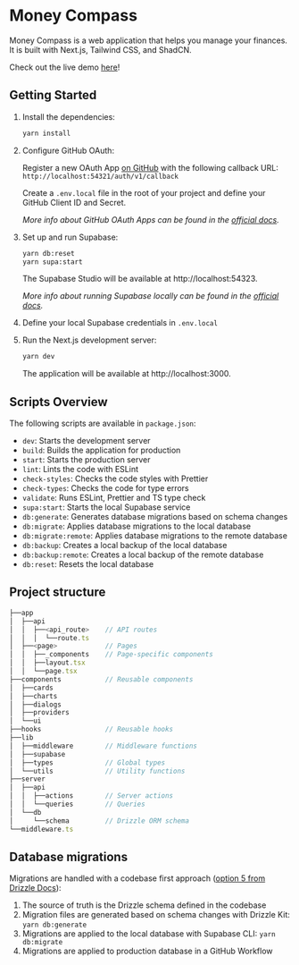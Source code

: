 # Money Compass

Money Compass is a web application that helps you manage your finances. It is built with Next.js, Tailwind CSS, and ShadCN.

Check out the live demo [here](https://money-compass-seven.vercel.app/)!

## Getting Started

1. Install the dependencies:

   ```bash
   yarn install
   ```

2. Configure GitHub OAuth:

   Register a new OAuth App [on GitHub](https://github.com/settings/developers) with the following callback URL: `http://localhost:54321/auth/v1/callback`

   Create a `.env.local` file in the root of your project and define your GitHub Client ID and Secret.

   _More info about GitHub OAuth Apps can be found in the [official docs](https://docs.github.com/en/apps/creating-github-apps/registering-a-github-app/registering-a-github-app)._

3. Set up and run Supabase:

   ```bash
   yarn db:reset
   yarn supa:start
   ```

   The Supabase Studio will be available at http://localhost:54323.

   _More info about running Supabase locally can be found in the [official docs](https://supabase.com/docs/guides/local-development/cli/getting-started#running-supabase-locally)._

4. Define your local Supabase credentials in `.env.local`

5. Run the Next.js development server:

   ```bash
   yarn dev
   ```

   The application will be available at http://localhost:3000.

## Scripts Overview

The following scripts are available in `package.json`:

- `dev`: Starts the development server
- `build`: Builds the application for production
- `start`: Starts the production server
- `lint`: Lints the code with ESLint
- `check-styles`: Checks the code styles with Prettier
- `check-types`: Checks the code for type errors
- `validate`: Runs ESLint, Prettier and TS type check
- `supa:start`: Starts the local Supabase service
- `db:generate`: Generates database migrations based on schema changes
- `db:migrate`: Applies database migrations to the local database
- `db:migrate:remote`: Applies database migrations to the remote database
- `db:backup`: Creates a local backup of the local database
- `db:backup:remote`: Creates a local backup of the remote database
- `db:reset`: Resets the local database

## Project structure

```js
├──app
│  ├──api
│  │  ├──<api_route>    // API routes
│  │  │  └──route.ts
│  ├──<page>            // Pages
│  │  ├──_components    // Page-specific components
│  │  ├──layout.tsx
│  │  └──page.tsx
├──components           // Reusable components
│  ├──cards
│  ├──charts
│  ├──dialogs
│  ├──providers
│  └──ui
├──hooks                // Reusable hooks
├──lib
│  ├──middleware        // Middleware functions
│  ├──supabase
│  ├──types             // Global types
│  └──utils             // Utility functions
├──server
│  ├──api
│  │  ├──actions        // Server actions
│  │  └──queries        // Queries
│  └──db
│     └──schema         // Drizzle ORM schema
└──middleware.ts
```

## Database migrations

Migrations are handled with a codebase first approach ([option 5 from Drizzle Docs](https://orm.drizzle.team/docs/migrations)):

1. The source of truth is the Drizzle schema defined in the codebase
2. Migration files are generated based on schema changes with Drizzle Kit: `yarn db:generate`
3. Migrations are applied to the local database with Supabase CLI: `yarn db:migrate`
4. Migrations are applied to production database in a GitHub Workflow
